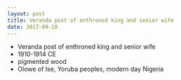 ```yaml
---
layout: post
title: Veranda post of enthroned king and senior wife
date: 2017-09-10
---
```


* Veranda post of enthroned king and senior wife
* 1910-1914 CE
* pigmented wood
* Olowe of Ise, Yoruba peoples, modern day Nigeria
